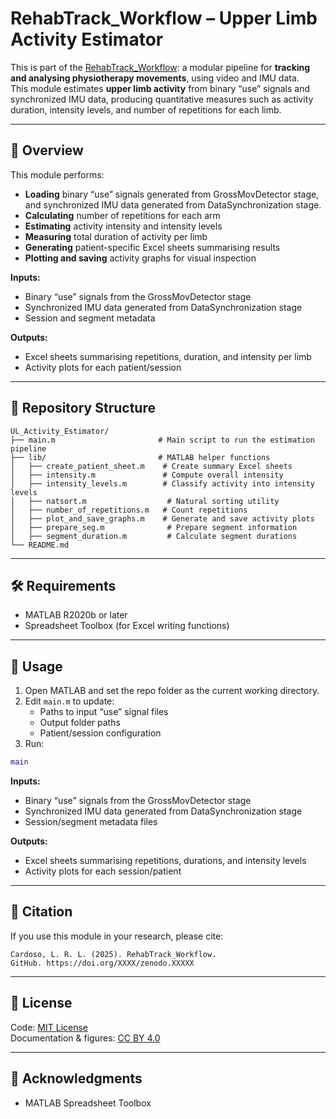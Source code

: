 # RehabTrack_Workflow – Upper Limb Activity Estimator

This is part of the [RehabTrack_Workflow](https://github.com/lrlcardoso/RehabTrack_Workflow): a modular pipeline for **tracking and analysing physiotherapy movements**, using video and IMU data.  
This module estimates **upper limb activity** from binary “use” signals and synchronized IMU data, producing quantitative measures such as activity duration, intensity levels, and number of repetitions for each limb.

---

## 📌 Overview

This module performs:
- **Loading** binary “use” signals generated from GrossMovDetector stage, and synchronized IMU data generated from DataSynchronization stage.
- **Calculating** number of repetitions for each arm
- **Estimating** activity intensity and intensity levels
- **Measuring** total duration of activity per limb
- **Generating** patient-specific Excel sheets summarising results
- **Plotting and saving** activity graphs for visual inspection

**Inputs:**
- Binary “use” signals from the GrossMovDetector stage
- Synchronized IMU data generated from DataSynchronization stage
- Session and segment metadata

**Outputs:**
- Excel sheets summarising repetitions, duration, and intensity per limb
- Activity plots for each patient/session

---

## 📂 Repository Structure

```
UL_Activity_Estimator/
├── main.m                       # Main script to run the estimation pipeline
├── lib/                         # MATLAB helper functions
│   ├── create_patient_sheet.m    # Create summary Excel sheets
│   ├── intensity.m               # Compute overall intensity
│   ├── intensity_levels.m        # Classify activity into intensity levels
│   ├── natsort.m                  # Natural sorting utility
│   ├── number_of_repetitions.m   # Count repetitions
│   ├── plot_and_save_graphs.m    # Generate and save activity plots
│   ├── prepare_seg.m              # Prepare segment information
│   ├── segment_duration.m         # Calculate segment durations
└── README.md
```

---

## 🛠 Requirements

- MATLAB R2020b or later  
- Spreadsheet Toolbox (for Excel writing functions)

---

## 🚀 Usage

1. Open MATLAB and set the repo folder as the current working directory.
2. Edit `main.m` to update:
   - Paths to input “use” signal files
   - Output folder paths
   - Patient/session configuration
3. Run:
```matlab
main
```

**Inputs:**  
- Binary “use” signals from the GrossMovDetector stage
- Synchronized IMU data generated from DataSynchronization stage
- Session/segment metadata files  

**Outputs:**  
- Excel sheets summarising repetitions, durations, and intensity levels  
- Activity plots for each session/patient  

---

## 📖 Citation

If you use this module in your research, please cite:
```
Cardoso, L. R. L. (2025). RehabTrack_Workflow. 
GitHub. https://doi.org/XXXX/zenodo.XXXXX
```

---

## 📝 License

Code: [MIT License](LICENSE)  
Documentation & figures: [CC BY 4.0](LICENSE-docs)

---

## 🤝 Acknowledgments

- MATLAB Spreadsheet Toolbox
